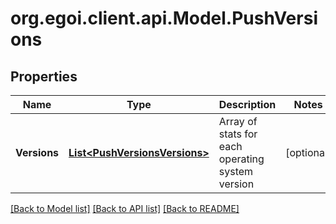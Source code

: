 
# org.egoi.client.api.Model.PushVersions

## Properties

Name | Type | Description | Notes
------------ | ------------- | ------------- | -------------
**Versions** | [**List&lt;PushVersionsVersions&gt;**](PushVersionsVersions.md) | Array of stats for each operating system version | [optional] 

[[Back to Model list]](../README.md#documentation-for-models)
[[Back to API list]](../README.md#documentation-for-api-endpoints)
[[Back to README]](../README.md)

